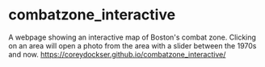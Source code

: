 # combatzone_interactive
A webpage showing an interactive map of Boston's combat zone. Clicking on an area will open a photo from the area with a slider between the 1970s and now.
https://coreydockser.github.io/combatzone_interactive/

